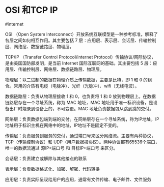 # OSI 和TCP IP

#internet

OSI （Open System Interconnect）开放系统互联模型是一种参考标准，解释了各层之间如何相互作用。其主要包括 7 层：应用层、表示层、会话层、传输控制层、网络层、数据链路层、物理层。

TCP/IP （Transfer Control Protocol/Internet Protocol）传输协议/网际协议，是由美国国防部发明，是当前 Internet 国际互联网的基础。其主要包括 5 层：应用层、传输控制层、网络层、数据链路层、物理层。

物理层：以二进制的数据在物理介质上传输数据，主要是比特，即 1 和 0 的组合。常用的介质有电缆（电脉冲）、光纤（光脉冲）、wifi（无线电波）。

数据链路层：负责从物理层接收 1 和 0，也负责将 1 和 0 放到物理层上。在数据链路层存在一个寻址系统，称为 MAC 地址，MAC 地址用于唯一标识设备，是设备出厂时烧录到设备上的，不可变更。MAC 地址负责数据包从跳到跳的交付。

网络层：负责数据包端到端的交付。在网络层存在一个寻址系统，称为IP地址，IP地址用于标识主机在网络中的地址，IP地址不是固定不变的。

传输层：负责服务到服务的交付，通过端口号来区分网络流。主要有两种协议，TCP（传输控制协议）和 UDP（用户数据报协议）。两种协议都有65536个端口，唯一的数据流通过 源IP+端口号 和 目标IP+端口号 来区分。

会话层：负责建立或解除与其他接点的联系

表示层：负责数据格式化、加密、解密、代码转换

应用层：负责实际呈现给用户的应用，通常有文件传输、电子邮件、文件服务
